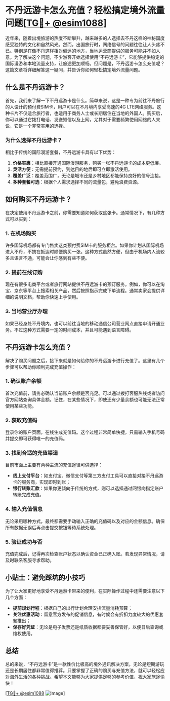 # 不丹远游卡怎么充值？轻松搞定境外流量问题[[TG💪+ @esim1088](https://t.me/s/esim1088)]

近年来，随着出境旅游的热度不断攀升，越来越多的人选择去不丹这样的神秘国度感受独特的文化和自然风光。然而，出国旅行时，网络信号的问题往往让人头疼不已。特别是在像不丹这样相对偏远的地方，当地运营商提供的服务可能并不如人意。为了解决这个问题，不少游客开始选择使用“不丹远游卡”，它能够提供稳定的国际漫游和本地流量支持，让旅途更加顺畅。但问题是，不丹远游卡怎么充值呢？这篇文章将详细解答这一疑问，并告诉你如何轻松搞定境外流量问题。

## 什么是不丹远游卡？

首先，我们来了解一下不丹远游卡是什么。简单来说，这是一种专为前往不丹旅行的人设计的预付费SIM卡，用户可以在不丹境内享受高速的4G LTE网络服务。这种卡片不仅适合旅行者，也适用于商务人士或长期居住在当地的外国人。购买后，你可以通过它拨打电话、发送短信以及上网，尤其对于需要频繁使用网络的人来说，它是一个非常实用的选择。

### 为什么选择不丹远游卡？

相比于传统的国际漫游套餐，不丹远游卡具有以下优势：

1. **价格实惠**：相比直接开通国际漫游服务，购买一张不丹远游卡的成本更低廉。
2. **灵活方便**：无需提前预约，到达目的地后即可立即激活使用。
3. **覆盖广泛**：覆盖范围广，无论是城市还是乡村地区都能保持良好的信号连接。
4. **多种套餐可选**：根据个人需求选择不同的流量包，避免浪费资源。

## 如何购买不丹远游卡？

在决定使用不丹远游卡之前，你需要知道如何获取这张卡。通常情况下，有几种方式可以买到：

### 1. 在机场购买
许多国际机场都有专门售卖这类预付费SIM卡的服务柜台。如果你计划从国际机场进入不丹，不妨在抵达时顺便购买一张。这种方式虽然方便，但由于机场内人流较多且语言不通，可能会让你感到有些不便。

### 2. 提前在线订购
现在有很多电商平台或者旅行网站提供不丹远游卡的预订服务。例如，你可以在淘宝、京东等平台上搜索相关产品，然后按照指示完成下单流程。通常卖家会提供详细的说明文档，帮助你快速上手使用。

### 3. 当地营业厅办理
如果已经身处不丹境内，也可以前往当地的移动通信公司营业网点直接申请开通业务。不过这种方式需要一定的时间成本，并且可能遇到语言障碍。

## 不丹远游卡怎么充值？

解决了购买问题之后，接下来就是如何给你的不丹远游卡进行充值了。这里有几个步骤可以帮助你顺利完成充值操作：

### 1. 确认账户余额
首次充值前，请务必确认当前账户余额是否充足。可以通过拨打客服热线或者访问官方网站查询具体金额。记住，在某些情况下，即使还有少量余额也可能无法正常使用某些功能。

### 2. 获取充值码
登录你的账户页面，在线生成充值码。这个过程非常简单快捷，只需输入手机号码并提交即可获得唯一的充值码。

### 3. 找到合适的充值渠道
目前市面上主要有两种主流的充值途径可供选择：
   - **线上支付平台**：如支付宝、微信支付等第三方支付工具可以直接对接不丹远游卡的服务商，实现即时到账；
   - **银行转账汇款**：如果你更倾向于传统的方式，则可以选择通过网银向指定账户转账完成充值。

### 4. 输入充值信息
无论采用哪种方式，最终都需要手动输入正确的充值码以及对应的金额信息。确保所有数据无误后再点击提交按钮等待系统处理。

### 5. 验证成功与否
充值完成后，记得再次检查账户状态以确认资金已正确入账。若发现异常情况，请及时联系客服寻求帮助。

## 小贴士：避免踩坑的小技巧

为了让大家更好地享受不丹远游卡带来的便利，在实际操作过程中还需要注意以下几个方面：

- **提前规划行程**：根据自己的出行计划合理安排流量消耗预算；
- **关注优惠活动**：留意官方发布的促销信息，有时候会有折扣力度较大的优惠套餐推出；
- **保存好凭证**：无论是电子发票还是纸质收据都要妥善保管好，以便日后查询或维权使用。

## 总结

总的来说，“不丹远游卡”是一款性价比极高的境外通讯解决方案，无论是短期游玩还是长期居住都非常值得推荐。只要掌握了正确的购买与充值方法，就可以轻松应对海外生活的各种挑战。希望本文能够为大家提供足够的参考价值，祝大家旅途愉快！

[[TG💪+ @esim1088](https://t.me/s/esim1088) ![Image](https://i.postimg.cc/4NQfJmqS/Snipaste-2025-05-13-00-14-12.png)]